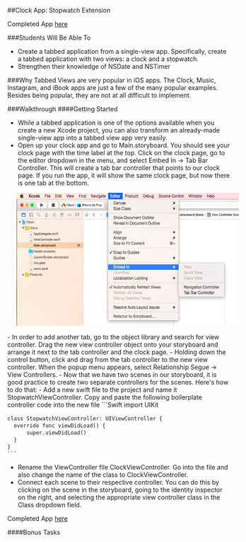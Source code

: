 ##Clock App: Stopwatch Extension

Completed App [here]()

###Students Will Be Able To
- Create a tabbed application from a single-view app. Specifically, create a tabbed application with two views: a clock and a stopwatch.
- Strengthen their knowledge of NSDate and NSTimer

###Why
Tabbed Views are very popular in iOS apps. The Clock, Music, Instagram, and iBook apps are just a few of the many popular examples. Besides being popular, they are not at all difficult to implement.

###Walkthrough
####Getting Started
- While a tabbed application is one of the options available when you create a new Xcode project, you can also transform an already-made single-view app into a tabbed view app very easily.
- Open up your clock app and go to Main.storyboard. You should see your clock page with the time label at the top. Click on the clock page, go to the editor dropdown in the menu, and select Embed In -> Tab Bar Controller. This will create a tab bar controller that points to our clock page. If you run the app, it will show the same clock page, but now there is one tab at the bottom.
<p align="center">
  <img src="images/embed-in-tab-bar-controller.png" height="300px" hspace="20">
</p>
- In order to add another tab, go to the object library and search for view controller. Drag the new view controller object onto your storyboard and arrange it next to the tab controller and the clock page.
- Holding down the control button, click and drag from the tab controller to the new view controller. When the popup menu appears, select Relationship Segue -> View Controllers.
- Now that we have two scenes in our storyboard, it is good practice to create two separate controllers for the scenes. Here's how to do that:
  - Add a new swift file to the project and name it StopwatchViewController. Copy and paste the following boilerplate controller code into the new file
    ```Swift
    import UIKit

    class StopwatchViewController: UIViewController {
      override func viewDidLoad() {
          super.viewDidLoad()
      }
    }
    ```
  - Rename the ViewController file ClockViewController. Go into the file and also change the name of the class to ClockViewController.
  - Connect each scene to their respective controller. You can do this by clicking on the scene in the storyboard, going to the identity inspector on the right, and selecting the appropriate view controller class in the Class dropdown field.

Completed App [here]()

####Bonus Tasks




